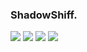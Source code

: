 ### ShadowShiff.

<img src="https://img.shields.io/badge/Python-#7FFFD4?style=for-the-badge&logo=Python&logoColor=yellow"/>
<img src="https://img.shields.io/badge/HTML-#333132?style=for-the-badge&logo=HTML5&logoColor=red"/>
<img src="https://img.shields.io/badge/CSS-#333132?style=for-the-badge&logo=CSS3&logoColor=blue"/>
<img src="https://img.shields.io/badge/JavaScript-#333132?style=for-the-badge&logo=JavaScript&logoColor=yellow"/>
